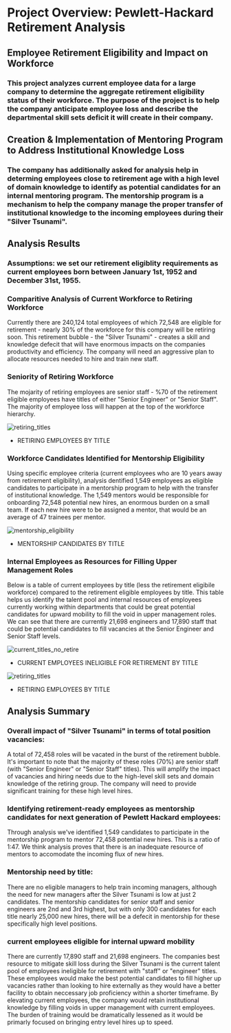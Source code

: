 # Project Overview: Pewlett-Hackard Retirement Analysis
## Employee Retirement Eligibility and Impact on Workforce
### This project analyzes current employee data for a large company to determine the aggregate retirement eligibility status of their workforce. The purpose of the project is to help the company anticipate employee loss and describe the departmental skill sets deficit it will create in their company. 
## Creation & Implementation of Mentoring Program to Address Institutional Knowledge Loss
### The company has additionally asked for analysis help in determing employees close to retirement age with a high level of domain knowledge to identify as potential candidates for an internal mentoring program. The mentorship program is a mechanism to help the company manage the proper transfer of institutional knowledge to the incoming employees during their "Silver Tsunami". 

## Analysis Results
### Assumptions: we set our retirement eligiblity requirements as current employees born between January 1st, 1952 and December 31st, 1955. 

### Comparitive Analysis of Current Workforce to Retiring Workforce

Currently there are 240,124 total employees of which 72,548 are eligible for retirement - nearly 30% of the workforce for this company will be retiring soon. This retirement bubble - the "Silver Tsunami" - creates a skill and knowledge defecit that will have enormous impacts on the companies productivity and efficiency. The company will need an aggressive plan to allocate resources needed to hire and train new staff.

### Seniority of Retiring Workforce

The mojarity of retiring employees are senior staff - %70 of the retirement eligible employees have titles of either "Senior Engineer" or "Senior Staff". The majority of employee loss will happen at the top of the workforce hierarchy. 

![retiring_titles](https://user-images.githubusercontent.com/107326987/182765130-62735527-2994-4f85-8c71-3417d9499280.png)

- RETIRING EMPLOYEES BY TITLE

### Workforce Candidates Identified for Mentorship Eligibility

Using specific employee criteria (current employees who are 10 years away from retirement eligibility), analysis dentified 1,549 employees as eligible candidates to participate in a mentorship program to help with the transfer of institutional knowledge. The 1,549 mentors would be responsible for onboarding 72,548 potential new hires, an enormous burden on a small team. If each new hire were to be assigned a mentor, that would be an average of 47 trainees per mentor. 

![mentorship_eligibility](https://user-images.githubusercontent.com/107326987/182764783-1207f06c-d4ce-44d7-8e77-2574f887b382.png)

- MENTORSHIP CANDIDATES BY TITLE

### Internal Employees as Resources for Filling Upper Management Roles

Below is a table of current employees by title (less the retirement eligibile workforce) compared to the retirement eligible employees by title. This table helps us identify the talent pool and internal resources of employees currently working within departments that could be great potential candidates for upward mobility to fill the void in upper management roles. We can see that there are currently 21,698 engineers and 17,890 staff that could be potential candidates to fill vacancies at the Senior Engineer and Senior Staff levels.

![current_titles_no_retire](https://user-images.githubusercontent.com/107326987/182764816-1300baab-0755-4181-aa45-1108640b5d40.png)

- CURRENT EMPLOYEES INELIGIBLE FOR RETIREMENT BY TITLE

![retiring_titles](https://user-images.githubusercontent.com/107326987/182765122-d8ebc9a3-eb59-4bf8-b58f-f2dd84066a95.png)

- RETIRING EMPLOYEES BY TITLE

## Analysis Summary
### Overall impact of "Silver Tsunami" in terms of total position vacancies:
A total of 72,458 roles will be vacated in the burst of the retirement bubble. It's important to note that the majority of these roles (70%) are senior staff (with "Senior Engineer" or "Senior Staff" titles). This will amplify the impact of vacancies and hiring needs due to the high-level skill sets and domain knowledge of the retiring group. The company will need to provide significant training for these high level hires.

### Identifying retirement-ready employees as mentorship candidates for next generation of Pewlett Hackard employees:
Through analysis we've identified 1,549 candidates to participate in the mentorship program to mentor 72,458 potential new hires. This is a ratio of 1:47. We think analysis proves that there is an inadequate resource of mentors to accomodate the incoming flux of new hires.

### Mentorship need by title:
There are no eligible managers to help train incoming managers, although the need for new managers after the Silver Tsunami is low at just 2 candidates. The mentorship candidates for senior staff and senior engineers are 2nd and 3rd highest, but with only 300 candidates for each title nearly 25,000 new hires, there will be a defecit in mentorship for these specifically high level positions.

### current employees eligible for internal upward mobility
There are currently 17,890 staff and 21,698 engineers. The companies best resource to mitigate skill loss during the Silver Tsunami is the current talent pool of employees ineligible for retirement with "staff" or "engineer" titles. These employees would make the best potential candidates to fill higher up vacancies rather than looking to hire externally as they would have a better facility to obtain neccessary job proficiency within a shorter timeframe. By elevating current employees, the company would retain institutional knowledge by filling voids in upper management with current employees. The burden of training would be dramatically lessened as it would be primarly focused on bringing entry level hires up to speed.


